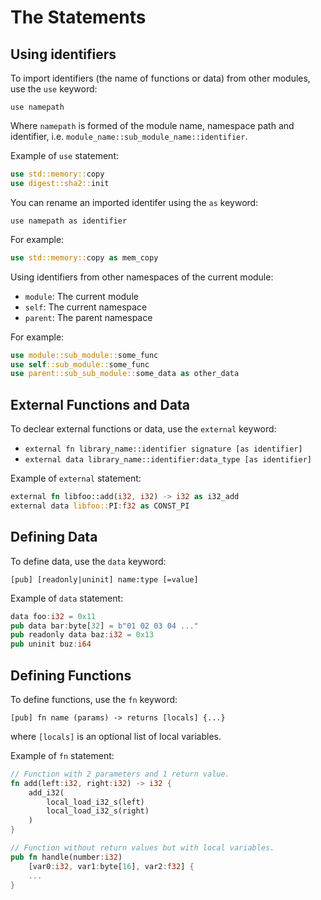 # The Statements

## Using identifiers

To import identifiers (the name of functions or data) from other modules, use the `use` keyword:

`use namepath`

Where `namepath` is formed of the module name, namespace path and identifier, i.e. `module_name::sub_module_name::identifier`.

Example of `use` statement:

```rust
use std::memory::copy
use digest::sha2::init
```

You can rename an imported identifer using the `as` keyword:

`use namepath as identifier`

For example:

```rust
use std::memory::copy as mem_copy
```

Using identifiers from other namespaces of the current module:

- `module`: The current module
- `self`: The current namespace
- `parent`: The parent namespace

For example:

```rust
use module::sub_module::some_func
use self::sub_module::some_func
use parent::sub_sub_module::some_data as other_data
```

## External Functions and Data

To declear external functions or data, use the `external` keyword:

- `external fn library_name::identifier signature [as identifier]`
- `external data library_name::identifier:data_type [as identifier]`

Example of `external` statement:

```rust
external fn libfoo::add(i32, i32) -> i32 as i32_add
external data libfoo::PI:f32 as CONST_PI
```

## Defining Data

To define data, use the `data` keyword:

`[pub] [readonly|uninit] name:type [=value]`

Example of `data` statement:

```rust
data foo:i32 = 0x11
pub data bar:byte[32] = b"01 02 03 04 ..."
pub readonly data baz:i32 = 0x13
pub uninit buz:i64
```

## Defining Functions

To define functions, use the `fn` keyword:

`[pub] fn name (params) -> returns [locals] {...}`

where `[locals]` is an optional list of local variables.

Example of `fn` statement:

```rust
// Function with 2 parameters and 1 return value.
fn add(left:i32, right:i32) -> i32 {
    add_i32(
        local_load_i32_s(left)
        local_load_i32_s(right)
    )
}

// Function without return values but with local variables.
pub fn handle(number:i32)
    [var0:i32, var1:byte[16], var2:f32] {
    ...
}
```
